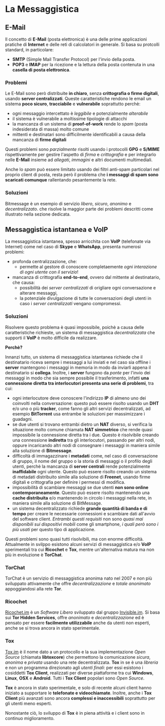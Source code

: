 # La Messaggistica

## E-Mail

Il concetto di __E-Mail__ (posta elettronica) è una delle prime applicazioni pratiche di __Internet__ e delle reti di calcolatori in generale. Si basa su protcolli standard, in particolare:

- __SMTP__ (Simple Mail Transfer Protocol) per l'invio della posta.
- __POP3__ e __IMAP__ per la ricezione e la lettura della posta contenuta in una __casella di posta elettronica__.

### Problemi

Le E-Mail sono però distribuite __in chiaro__, senza __crittografia o firme digitali__, usando __server centralizzati__. Queste caratteristiche rendono le email un sistema __poco sicuro__, __tracciabile__ e __vulnerabile__ soprattutto perchè:

- ogni messaggio intercettato è _leggibile_ e potenzialmente _alterabile_
- il sistema è vulnerabile a moltissime tipologie di attacchi
- la mancanza di un sistema di __proof-of-work__ rende lo _spam_ (posta indesiderata di massa) molto comune
- mittenti e destinatari sono difficilmente identificabili a causa della mancanza di __firme digitali__

Questi problemi sono _parzialmente_ risolti usando i protocolli __GPG__ e __S/MIME__ rispettivamente per gestire l'aspetto di _firma_ e _crittografia_ e per integrarlo nelle __E-Mail__ insieme ad _allegati_, _immagini_ e altri documenti multimediali.

Anche lo _spam_ può essere limitato usando dei filtri anti-spam particolari nel proprio client di posta, resta però il problema che __i messaggi di spam sono scaricati comunque__ rallentando pesantemente la rete.

### Soluzioni

Bitmessage è un esempio di servizio _libero_, _sicuro_, _anonimo_ e _decentralizzato_. che risolve la maggior parte dei problemi descritti come illustrato nella sezione dedicata.

## Messaggistica istantanea e VoIP

La messaggistica istantanea, spesso arricchita con __VoIP__ (telefonate via Internet) come nel caso di __Skype__ e __WhatsApp__, presenta numerosi problemi:

- profonda centralizzazione, che:
    - permette al gestore di conoscere completaemente _ogni interazione di ogni utente con il servizio_!
- mancanza di crittografia __end-to-end__, ovvero dal mittente al destinatario, che causa:
    - possibilità dei _server centralizzati_ di origliare ogni conversazione e alterare messaggi,
    - la potenziale divulgazione di tutte le conversazioni degli utenti in caso i _server centralizzati_ vengano compromessi.

### Soluzioni

Risolvere questo problema è quasi impossibile, poichè a causa delle caratteristiche richieste, un sistema di messaggistica _decentralizzata_ che supporti il __VoIP__ è molto difficile da realizzare.

__Perchè?__

Innanzi tutto, un sistema di messaggistica istantanea richiede che il destinatario riceva sempre i messaggi a lui inviati e nel caso sia offline i __server__ mantengono i messaggi in memoria in modo da inviarli appena il destinatario si __collega__. Inoltre, i __server__ fungono da _ponte_ per l'invio dei messaggi in modo che sia sempre possibile il trasferimento, infatti __una connessione diretta tra interlocutori presenta una serie di problemi__, tra cui:

- ogni interlocutore deve conoscere l'indirizzo __IP__ di almeno uno dei coinvolti nella conversazione: questo può essere risolto usando un __DHT__ e/o uno o più __tracker__, come fanno gli altri servizi decentralizzati, ad esempio __BitTorrent__ usa entrambe le soluzioni per massimizzare i guadagni.
- se due utenti si trovano entrambi dietro un __NAT__ diverso, si verifica la situazione molto comune chiamata __NAT simmetrico__ che rende quasi impossibile la connessione diretta tra i due. Questo è risolvibile creando una connessione __indiretta__ tra gli interlocutori, passando per altri nodi, oppure incaricando altri nodi di consegnare i messaggi in maniera simile alla soluzione di __Bitmessage__.
- difficoltà di immagazzinare i __metadati__ come, nel caso di conversazione di gruppo, il nome del gruppo o la storia di messaggi o il profilo degli utenti, perchè la mancanza di __server centrali__ rende potenzialmente __inaffidabile__ ogni utente. Questo può essere risolto creando un sistema di metadati distribuito simile alla soluzione di __Freenet__, usando firme digitali e crittografia per definire i permessi di modifica.
- impossibilità di scambiare messaggi se due utenti __non sono online contemporaneamente__. Questo può essere risolto mantenendo una __cache distribuita__ e/o mantenendo in circolo i messaggi nella rete, in maniera simile alla soluzione di BitMessage.
- un sistema decentralizzato richiede __grande quantità di banda e di tempo__ per creare le necessarie connessioni e scambiare dati all'avvio del software client. _Entrambi questi requisiti_ non sono _quasi mai disponibili sui dispositivi mobili_ come gli smartphone, _i quali però sono i più usati_ per questo tipo di applicazione.

Questi problemi sono quasi tutti risolvibili, ma con enorme difficoltà. Attualmente in svilppo esistono alcuni servizi di messaggistica e/o __VoIP__ sperimentali tra cui __Ricochet__ e __Tox__, mentre un'alternativa matura ma non più in evoluzione è __TorChat__.

### TorChat

TorChat è un servizio di messaggistica anonima nato nel 2007 e non più sviluppato attivamente che offre _decentralizzazione_ e _totale anonimato_ appoggiandosi alla rete __Tor__.

### Ricochet

[Ricochet.im](http://ricochet.im) è un _Software Libero_ sviluppato dal gruppo [Invisible.im](http://invisible.im). Si basa sui __Tor Hidden Services__, offre _anonimato_ e _decentralizzazione_ ed è pensato per essere __facilmente utilizzabile__ anche da utenti non esperti, anche se si trova ancora in stato sperimentale.

### Tox

[Tox.im](http://tox.im) è il nome dato a un protocollo e la sua implementazione _Open Source_ (chiamata __libtoxcore__) che permettono la comunicazione _sicura_, _anonima_ e _privata_ usando una rete decentralizzata. __Tox__ in se è una _libreria_ e non un programma direzionato agli _utenti finali_: per essi esistono i cosiddetti __Tox Client__, realizzati per diverse piattaforme tra cui __Windows__, __Linux__, __OSX__ e __Android__. Tutti i __Tox Client__ popolari sono _Open Source_.

__Tox__ è ancora in stato sperimentale, e solo di recente alcuni client hanno iniziato a supportare le __telefonate e videochiamate__. Inoltre, anche i __Tox Client__ più avanzati sono ancora __complessi e inaccessibili__ soprattutto per gli utenti meno esperti.

Nonostante ciò, lo sviluppo di __Tox__ è in piena attività e i client sono in continuo miglioramento.
